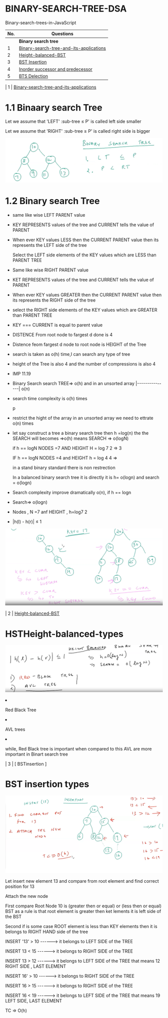 
# BINARY-SEARCH-TREE-DSA
Binary-search-trees-in-JavaScript


| No.| Questions                                                                                                                                                                   |
| ---| ----------------------------------------------------------------------------------------------------------------------------------------------------------------------------------------------------------------------------------------------------------------------|
|    | **Binary search tree**                                                                                                                                                     |                                                                                                                                                  
| 1  | [Binary-search-tree-and-its-applications](#)                                                                                                                                |
| 2  | [Height-balanced-BST](#)                                                                                                                                                    |
| 3  | [BST Insertion](#)                                                                                                                                                          |
| 4  | [Inorder successor and predecessor](#)                                                                                                                                      |
| 5  | [BTS Delection](#)                                                                                                                                                          |



| 1  | [Binary-search-tree-and-its-applications](#)   
# 1.1 Binaary search Tree 
<p> Let we assume that 'LEFT' :sub-tree  ≤ P' is called left side smaller </p>  
<p> Let we assume that 'RIGHT' :sub-tree ≥  P' is called right side is bigger </p>  

![](./Inordersuccessorpredecessor/image1.png)

# 1.2 Binary search Tree
<ul>
<li><p> same like wise LEFT PARENT value </p>
<li><p> KEY REPRESENTS values of the tree and CURRENT tells the value of PARENT </p>
<li><p> When ever KEY values LESS then the CURRENT PARENT value then its represents the LEFT side of the tree </p>
</li><P> Select the LEFT side elements of the KEY values which are LESS than PARENT TREE</P> 

<li><p> Same like wise RIGHT PARENT value </p>
<li><p> KET REPRESENTS values of the tree and CURRENT tells the value of PARENT </p>
<li><p> When ever KEY values GREATER then the CURRENT PARENT value then its represents the RIGHT side of the tree </p>
<li><p> select the RIGHT side elements of the KEY values which are GREATER than PARENT TREE </p></li>


<li><p> KEY === CURRENT is equal to parent value </p></li>

<li><p> DISTENCE From root node to fargest d done is 4 </p>
<li><P> Distence feom fargest d node to root node is HEIGHT of the Tree </P></li>
<li><p>search is taken as o(h) time,I can search any type of tree </p></li>
<li><p>height of the Tree is also 4 and the number of compressions is also 4 </p></li>
<li><p> IMP 11.19</p>
<li><P> Binary Search search TREE=> o(h) and in an unsorted array |---------------| o(n) </P>
<li><p> search time complexity is o(h) times </p>p </li>
<li><p> restrict the hight of the array in an unsorted array we need to ettrate o(n) times <p>
<li><p> let say construct a tree a binary search tree then h =log(n) the the SEARCH will becomes =>o(h)  means SEARCH => o(logN) </p></li>

   <p> if h == logN   NODES =7 AND HEIGHT H = log 7 2 => 3
   <P> IF h == logN   NODES =4 and HEIGHT h = log 4 4 =>
  <p>in a stand binary standard there is non restrection</p> 
  <p>In a balanced binary search tree it is directly it is h= o(logn) and search = o(logn)</p>      
<li><p> Search complexity improve dramatically o(n), if h == logn  <p> 
<li><p> Search=> o(logn) </p>
<li><p> Nodes , N =7 anf HEIGHT , h=log7 2 <p></li>
<li><p> |h(l) - h(r)| ≤ 1    

  
</ul>


![](./Inordersuccessorpredecessor/image2.png)
<p></p>

| 2  | [Height-balanced-BST](#)   
# HSTHeight-balanced-types

![](./HeightbalancedBST/image1.png)

<li><p> Red Black Tree </p></li>
<li><p> AVL trees </p></li>
<li><p> while, Red Black tree is important when compared to this AVL are more important in Binart search tree </p></li>

| 3 | [ BSTinsertion ]
# BST insertion types

![](./BSTinsertion/image1.png)

<p> Let insert new element 13 and compare from root element and find correct position for 13 </p>
<p> Attach the new node </p>
<p> First compare Root Node 10 is (greater then or equal) or (less then or equal) BST as a rule is that root element is greater then ket lements it is left side of the BST </P>
<P> Second if is some case ROOT element is less than KEY elements then it is belongs to RIGHT HAND side of the tree </P>
<p> INSERT '13' > 10 ------> it belongs to LEFT SIDE of the TREE  </p>
<p> INSERT  13  < 15 ------> it belongs to RIGHT SIDE of the TREE  </p>
<p> INSERT  13  > 12 ------> it belongs to LEFT SIDE of the TREE that means 12 RIGHT SIDE , LAST ELEMENT </p>
   
 <p> INSERT 16' > 10 ------> it belongs to RIGHT SIDE of the TREE  </p>
<p> INSERT  16  > 15 ------> it belongs to RIGHT SIDE of the TREE  </p>
<p> INSERT  16  < 19 ------> it belongs to LEFT SIDE of the TREE that means 19 LEFT SIDE, LAST ELEMENT  </p>
<P> TC => O(h) </P>   
   
  

 

